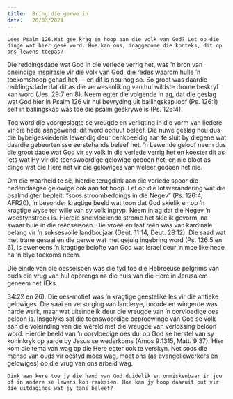 ```yaml
---
title:  Bring die gerwe in
date:   26/03/2024
---
```


`Lees Psalm 126.Wat gee krag en hoop aan die volk van God? Let op die dinge wat hier gesê word. Hoe kan ons, inaggenome die konteks, dit op ons lewens toepas?`

Die reddingsdade wat God in die verlede verrig het, was ’n bron van oneindige inspirasie vir die volk van God, die redes waarom hulle ’n toekomshoop gehad het — en dit is nou nog so. So groot was daardie reddingsdade dat dit as die verwesenliking van hul wildste drome beskryf kan word (Jes. 29:7 en 8). Neem egter die volgende in ag, dat die geslag wat God hier in Psalm 126 vir hul bevryding uit ballingskap loof (Ps. 126:1) self in ballingskap was toe die psalm geskrywe is (Ps. 126:4).

Tog word die voorgeslagte se vreugde en verligting in die vorm van liedere vir die hede aangewend, dit word opnuut beleef. Die nuwe geslag hou dus die bybelgeskiedenis lewendig deur denkbeeldig aan te sluit by diegene wat daardie gebeurtenisse eerstehands beleef het. ’n Lewende geloof neem dus die groot dade wat God vir sy volk in die verlede verrig het en koester dit as iets wat Hy vir die teenswoordige gelowige gedoen het, en nie bloot as dinge wat die Here net vir die gelowiges van weleer gedoen het nie.

Om die waarheid te sê, hierdie terugdink aan die verlede spoor die hedendaagse gelowige ook aan tot hoop. Let op die lotsverandering wat die psalmdigter bepleit: “soos stroombeddings in die Negev” (Ps. 126:4, AFR20), ’n besonder kragtige beeld wat toon dat God skielik en op ’n kragtige wyse ter wille van sy volk ingryp. Neem in ag dat die Negev ’n woestynstreek is. Hierdie snelvloeiende strome het skielik gevorm, na swaar buie in die reënseisoen. Die vroeë en laat reën was van kardinale belang vir ’n suksesvolle landboujaar (Deut. 11:14, Deut. 28:12). Die saad wat met trane gesaai en die gerwe wat met gejuig ingebring word (Ps. 126:5 en 6), is eweneens ’n kragtige belofte van God wat Israel deur ’n moeilike hede na ’n blye toekoms neem.

Die einde van die oesseisoen was die tyd toe die Hebreeuse pelgrims van ouds die vrug van hul opbrengs na die huis van die Here in Jerusalem geneem het (Eks.

34:22 en 26). Die oes-motief was ’n kragtige geestelike les vir die antieke gelowiges. Die saai en versorging van landerye, boorde en wingerde was harde werk, maar wat uiteindelik deur die vreugde van ’n oorvloedige oes beloon is. Insgelyks sal die teenswoordige beproewinge van God se volk aan die voleinding van die wêreld met die vreugde van verlossing beloon word. Hierdie beeld van ’n oorvloedige oes dui op God se herstel van sy koninkryk op aarde by Jesus se wederkoms (Amos 9:1315, Matt. 9:37). Hier kom die tema van wag op die Here egter ook te verskyn. Net soos die mense van ouds vir oestyd moes wag, moet ons (as evangeliewerkers en gelowiges) op die vrug van ons arbeid wag.

`Dink aan kere toe jy die hand van God duidelik en onmiskenbaar in jou of in andere se lewens kon raaksien. Hoe kan jy hoop daaruit put vir die uitdagings wat jy tans beleef?`
